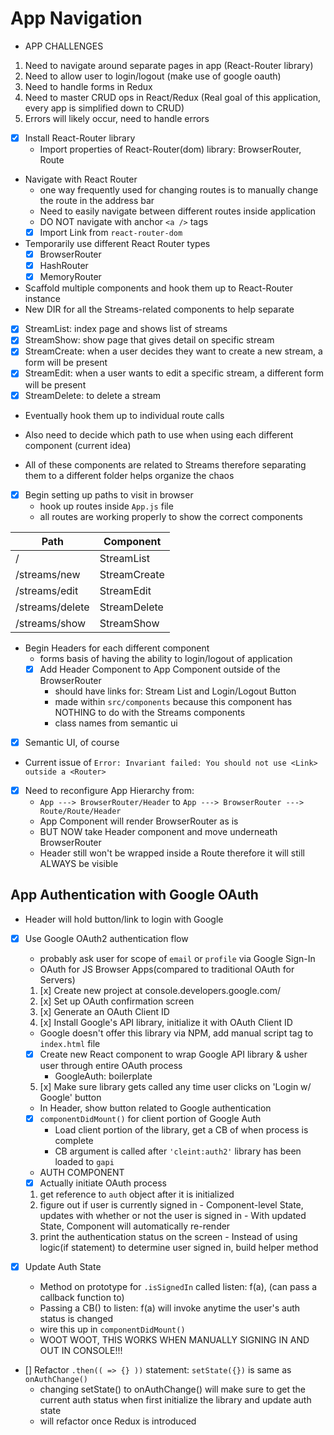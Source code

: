 # App Navigation
- APP CHALLENGES
1. Need to navigate around separate pages in app (React-Router library)
2. Need to allow user to login/logout (make use of google oauth)
3. Need to handle forms in Redux
4. Need to master CRUD ops in React/Redux (Real goal of this application, every app is simplified down to CRUD)
5. Errors will likely occur, need to handle errors

- [x] Install React-Router library
  - Import properties of React-Router(dom) library: BrowserRouter, Route

- Navigate with React Router
  - one way frequently used for changing routes is to manually change the route in the address bar
  - Need to easily navigate between different routes inside application
  - DO NOT navigate with anchor `<a />` tags
  - [x] Import Link from `react-router-dom`

- Temporarily use different React Router types
  - [x] BrowserRouter
  - [x] HashRouter
  - [x] MemoryRouter

- Scaffold multiple components and hook them up to React-Router instance
- New DIR for all the Streams-related components to help separate
- [x] StreamList: index page and shows list of streams
- [x] StreamShow: show page that gives detail on specific stream
- [x] StreamCreate: when a user decides they want to create a new stream, a form will be present
- [x] StreamEdit: when a user wants to edit a specific stream, a different form will be present
- [x] StreamDelete: to delete a stream
- Eventually hook them up to individual route calls

- Also need to decide which path to use when using each different component (current idea)
- All of these components are related to Streams therefore separating them to a different folder helps organize the chaos

- [x] Begin setting up paths to visit in browser
  - hook up routes inside `App.js` file
  - all routes are working properly to show the correct components

Path | Component
--- | ---
/ | StreamList
/streams/new | StreamCreate
/streams/edit | StreamEdit
/streams/delete | StreamDelete
/streams/show | StreamShow

- Begin Headers for each different component
  - forms basis of having the ability to login/logout of application
  - [x] Add Header Component to App Component outside of the BrowserRouter
    - should have links for: Stream List and Login/Logout Button
    - made within `src/components` because this component has NOTHING to do with the Streams components
    - class names from semantic ui

- [x] Semantic UI, of course

- Current issue of `Error: Invariant failed: You should not use <Link> outside a <Router>`
- [x] Need to reconfigure App Hierarchy from:
  - `App ---> BrowserRouter/Header` to `App ---> BrowserRouter ---> Route/Route/Header`
  - App Component will render BrowserRouter as is
  - BUT NOW take Header component and move underneath BrowserRouter
  - Header still won't be wrapped inside a Route therefore it will still ALWAYS be visible


## App Authentication with Google OAuth
- Header will hold button/link to login with Google
- [x] Use Google OAuth2 authentication flow
  - probably ask user for scope of `email` or `profile` via Google Sign-In
  - OAuth for JS Browser Apps(compared to traditional OAuth for Servers)
  1. [x] Create new project at console.developers.google.com/
  2. [x] Set up OAuth confirmation screen
  3. [x] Generate an OAuth Client ID
  4. [x] Install Google's API library, initialize it with OAuth Client ID
    - Google doesn't offer this library via NPM, add manual script tag to `index.html` file
    - [x] Create new React component to wrap Google API library & usher user through entire OAuth process
      - GoogleAuth: boilerplate
  5. [x] Make sure library gets called any time user clicks on 'Login w/ Google' button
    - In Header, show button related to Google authentication
    - [x] `componentDidMount()` for client portion of Google Auth
      - Load client portion of the library, get a CB of when process is complete
      - CB argument is called after `'cleint:auth2'` library has been loaded to `gapi`

    - AUTH COMPONENT
    - [x] Actually initiate OAuth process
    1. get reference to `auth` object after it is initialized
    2. figure out if user is currently signed in
      - Component-level State, updates with whether or not the user is signed in
      - With updated State, Component will automatically re-render
    3. print the authentication status on the screen
      - Instead of using logic(if statement) to determine user signed in, build helper method

- [X] Update Auth State
  - Method on prototype for `.isSignedIn` called listen: f(a), (can pass a callback function to)
  - Passing a CB() to listen: f(a) will invoke anytime the user's auth status is changed
  - wire this up in  `componentDidMount()`
  - WOOT WOOT, THIS WORKS WHEN MANUALLY SIGNING IN AND OUT IN CONSOLE!!!

- [] Refactor `.then(( => {} ))` statement: `setState({})` is same as `onAuthChange()`
  - changing setState() to onAuthChange() will make sure to get the current auth status when first initialize the library and update auth state
  - will refactor once Redux is introduced
